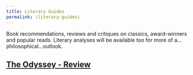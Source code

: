 ```yaml
---
title: Literary Guides
permalink: \literary-guides\
---
```

Book recommendations, reviews and critiques on classics, award-winners and popular reads. Literary analyses will be available too for more of a…philosophical…outlook.
## <a href = "literaryGuides\The Odyssey - Review.md">The Odyssey - Review</a>
